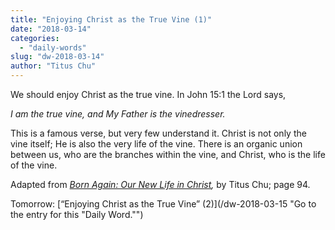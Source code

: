 ```yaml
---
title: "Enjoying Christ as the True Vine (1)"
date: "2018-03-14"
categories: 
  - "daily-words"
slug: "dw-2018-03-14"
author: "Titus Chu"
---
```


We should enjoy Christ as the true vine. In John 15:1 the Lord says,

_I am the true vine, and My Father is the vinedresser._

This is a famous verse, but very few understand it. Christ is not only the vine itself; He is also the very life of the vine. There is an organic union between us, who are the branches within the vine, and Christ, who is the life of the vine.

Adapted from _[Born Again: Our New Life in Christ](/book-born-again/ "Go to the listing for this book."),_ by Titus Chu; page 94.

Tomorrow: [“Enjoying Christ as the True Vine” (2)](/dw-2018-03-15 "Go to the entry for this "Daily Word."")
